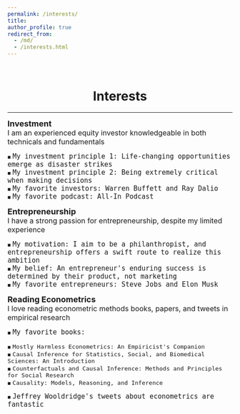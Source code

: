 ```yaml
---
permalink: /interests/
title: 
author_profile: true
redirect_from: 
  - /md/
  - /interests.html
---
```

<br/> 

# <center> Interests </center>
- - -

<style>
.custom-bullet {
    list-style-type: none;
    padding-left: 0;
}

.custom-bullet li::before {
    content: "\25A0"; /* Unicode character for a small square */
    font-size: 8px; /* Adjust this value to change the icon size */
    margin-right: 0.5em; /* Adjust this value to control the spacing */
}
</style>


<ul class="custom-bullet">
<span style="font-size: 18px;"><strong>Investment</strong></span><br>
  <span style="font-size: 16px;">I am an experienced equity investor knowledgeable in both technicals and fundamentals</span>
    <ul class="custom-bullet">
      <li><span style="font-size: 15px; font-family: pxfonts, monospace;">My investment principle 1: Life-changing opportunities emerge as disaster strikes</span></li>
      <li><span style="font-size: 15px; font-family: pxfonts, monospace;">My investment principle 2: Being extremely critical when making decisions</span></li>
      <li><span style="font-size: 15px; font-family: pxfonts, monospace;">My favorite investors: Warren Buffett and Ray Dalio</span></li>
      <li><span style="font-size: 15px; font-family: pxfonts, monospace;">My favorite podcast: All-In Podcast</span></li>
     </ul>
</ul>
 


<ul class="custom-bullet">
<span style="font-size: 18px;"><strong>Entrepreneurship</strong></span><br>
  <span style="font-size: 16px;">I have a strong passion for entrepreneurship, despite my limited experience</span>
    <ul class="custom-bullet">
      <li><span style="font-size: 15px; font-family: monospace;">My motivation: I aim to be a philanthropist, and entrepreneurship offers a swift route to realize this ambition</span></li>
      <li><span style="font-size: 15px; font-family: monospace;">My belief: An entrepreneur's enduring success is determined by their product, not marketing</span></li>
      <li><span style="font-size: 15px; font-family: monospace;">My favorite entrepreneurs: Steve Jobs and Elon Musk</span></li> 
     </ul>
</ul>
 
<style>
  /* Add left indentation to paragraphs */
  p {
    text-indent: 20px; /* You can adjust the value to control the amount of indentation */
  }
</style>

<ul class="custom-bullet">
<span style="font-size: 18px;"><strong>Reading Econometrics</strong></span><br>
  <span style="font-size: 16px;">I love reading econometric methods books, papers, and tweets in empirical research</span>
    <ul class="custom-bullet">
      <li><span style="font-size: 15px; font-family: monospace;">My favorite books:</span>
        <p>
        <li><span style="font-size: 13px; font-family: monospace;">Mostly Harmless Econometrics: An Empiricist's Companion</span></li>
        <li><span style="font-size: 13px; font-family: monospace;">Causal Inference for Statistics, Social, and Biomedical Sciences: An Introduction</span></li> 
        <li><span style="font-size: 13px; font-family: monospace;">Counterfactuals and Causal Inference: Methods and Principles for Social Research</span></li>
        <li><span style="font-size: 13px; font-family: monospace;">Causality: Models, Reasoning, and Inference</span></li>
        </p>
      </li>
      <li><span style="font-size: 15px; font-family: monospace;">Jeffrey Wooldridge's tweets about econometrics are fantastic</span></li>
     </ul>
</ul>














